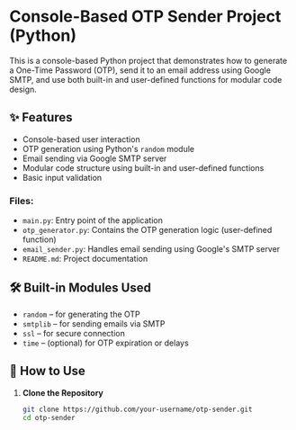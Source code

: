 # Console-Based OTP Sender Project (Python)

This is a console-based Python project that demonstrates how to generate a One-Time Password (OTP), send it to an email address using Google SMTP, and use both built-in and user-defined functions for modular code design.

## ✨ Features

- Console-based user interaction
- OTP generation using Python's `random` module
- Email sending via Google SMTP server
- Modular code structure using built-in and user-defined functions
- Basic input validation

### Files:
- `main.py`: Entry point of the application
- `otp_generator.py`: Contains the OTP generation logic (user-defined function)
- `email_sender.py`: Handles email sending using Google's SMTP server
- `README.md`: Project documentation

## 🛠️ Built-in Modules Used

- `random` – for generating the OTP
- `smtplib` – for sending emails via SMTP
- `ssl` – for secure connection
- `time` – (optional) for OTP expiration or delays

## 🔧 How to Use

1. **Clone the Repository**
   ```bash
   git clone https://github.com/your-username/otp-sender.git
   cd otp-sender
